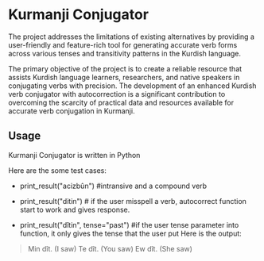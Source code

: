 # Kurmanji Conjugator
The project addresses the limitations of existing alternatives by providing a user-friendly and feature-rich tool for generating accurate verb forms across various tenses and transitivity patterns in the Kurdish language.

The primary objective of the project is to create a reliable resource that assists Kurdish language learners, researchers, and native speakers in conjugating verbs with precision. The development of an enhanced Kurdish verb conjugator with autocorrection is a significant contribution to overcoming the scarcity of practical data and resources available for accurate verb conjugation in Kurmanji.

## Usage
Kurmanji Conjugator is written in Python

Here are the some test cases:

- print_result("acizbûn") #intransive and a compound verb

- print_result("ditin") # if the user misspell a verb, autocorrect function start to work and gives response.


- print_result("dîtin", tense="past") #if the user tense parameter into function, it only gives the tense that the user put
Here is the output:
> Min dît. (I saw)
> Te dît. (You saw)
> Ew dît. (She saw)
